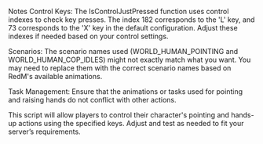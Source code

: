 Notes
Control Keys: The IsControlJustPressed function uses control indexes to check key presses. The index 182 corresponds to the 'L' key, and 73 corresponds to the 'X' key in the default configuration. Adjust these indexes if needed based on your control settings.

Scenarios: The scenario names used (WORLD_HUMAN_POINTING and WORLD_HUMAN_COP_IDLES) might not exactly match what you want. You may need to replace them with the correct scenario names based on RedM's available animations.

Task Management: Ensure that the animations or tasks used for pointing and raising hands do not conflict with other actions.

This script will allow players to control their character's pointing and hands-up actions using the specified keys. Adjust and test as needed to fit your server’s requirements.

